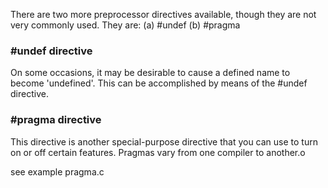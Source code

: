 There are two more preprocessor directives available, though they are
not very commonly used. They are:
(a) #undef
(b) #pragma

### #undef directive

On some occasions, it may be desirable to cause a defined name to become 'undefined'. This can be accomplished by means of the #undef directive.


### #pragma directive

This directive is another special-purpose directive that you can use to
turn on or off certain features. Pragmas vary from one compiler to another.o

see example pragma.c

